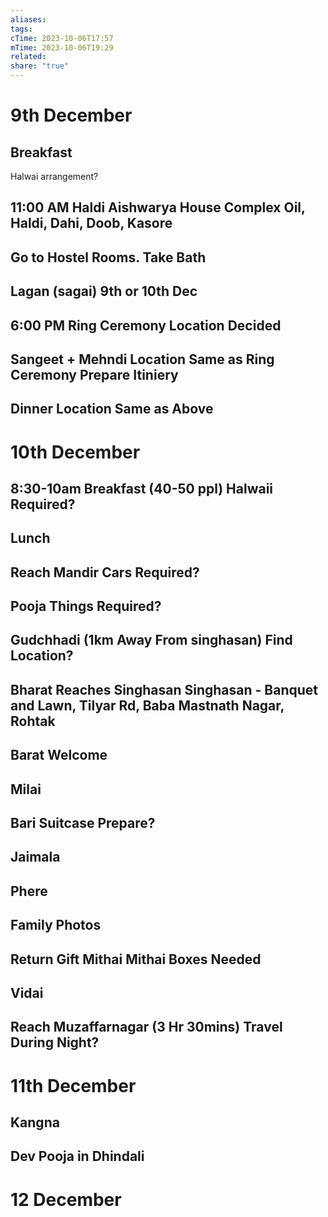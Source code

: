 ```yaml
---
aliases: 
tags: 
cTime: 2023-10-06T17:57
mTime: 2023-10-06T19:29
related: 
share: "true"
---
```


# 9th December

## Breakfast
Halwai arrangement?

## 11:00 AM Haldi Aishwarya House Complex Oil, Haldi, Dahi, Doob, Kasore

## Go to Hostel Rooms. Take Bath

## Lagan (sagai) 9th or 10th Dec

## 6:00 PM Ring Ceremony Location Decided

## Sangeet + Mehndi Location Same as Ring Ceremony Prepare Itiniery

## Dinner Location Same as Above

# 10th December

## 8:30-10am Breakfast (40-50 ppl) Halwaii Required?

## Lunch

## Reach Mandir Cars Required?

## Pooja Things Required?

## Gudchhadi (1km Away From singhasan) Find Location?

## Bharat Reaches Singhasan Singhasan - Banquet and Lawn, Tilyar Rd, Baba Mastnath Nagar, Rohtak

## Barat Welcome

## Milai

## Bari Suitcase Prepare?

## Jaimala

## Phere

## Family Photos

## Return Gift Mithai Mithai Boxes Needed

## Vidai

## Reach Muzaffarnagar (3 Hr 30mins) Travel During Night?

# 11th December

## Kangna

## Dev Pooja in Dhindali

# 12 December
